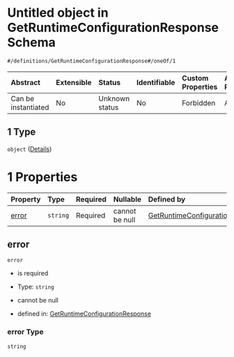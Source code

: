 # Untitled object in GetRuntimeConfigurationResponse Schema

```txt
#/definitions/GetRuntimeConfigurationResponse#/oneOf/1
```



| Abstract            | Extensible | Status         | Identifiable | Custom Properties | Additional Properties | Access Restrictions | Defined In                                                                                                                      |
| :------------------ | :--------- | :------------- | :----------- | :---------------- | :-------------------- | :------------------ | :------------------------------------------------------------------------------------------------------------------------------ |
| Can be instantiated | No         | Unknown status | No           | Forbidden         | Allowed               | none                | [response.getRuntimeConfiguration.schema.json\*](../../out/response.getRuntimeConfiguration.schema.json "open original schema") |

## 1 Type

`object` ([Details](response-2-oneof-1.md))

# 1 Properties

| Property        | Type     | Required | Nullable       | Defined by                                                                                                                                          |
| :-------------- | :------- | :------- | :------------- | :-------------------------------------------------------------------------------------------------------------------------------------------------- |
| [error](#error) | `string` | Required | cannot be null | [GetRuntimeConfigurationResponse](response-2-oneof-1-properties-error.md "#/definitions/GetRuntimeConfigurationResponse#/oneOf/1/properties/error") |

## error



`error`

*   is required

*   Type: `string`

*   cannot be null

*   defined in: [GetRuntimeConfigurationResponse](response-2-oneof-1-properties-error.md "#/definitions/GetRuntimeConfigurationResponse#/oneOf/1/properties/error")

### error Type

`string`
